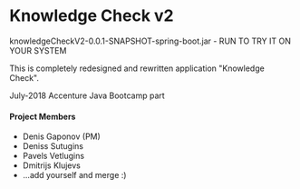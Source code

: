# Knowledge Check v2

knowledgeCheckV2-0.0.1-SNAPSHOT-spring-boot.jar - RUN TO TRY IT ON YOUR SYSTEM


This is completely redesigned and rewritten application "Knowledge Check".

July-2018 Accenture Java Bootcamp part

#### Project Members
* Denis Gaponov (PM)
* Deniss Sutugins
* Pavels Vetlugins
* Dmitrijs Klujevs
* ...add yourself and merge :)
